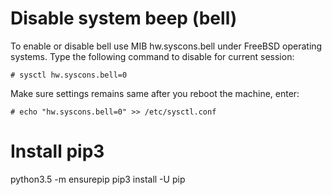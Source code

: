 # Disable system beep (bell)

To enable or disable bell use MIB hw.syscons.bell under FreeBSD operating systems.
Type the following command to disable for current session:

```
# sysctl hw.syscons.bell=0
```

Make sure settings remains same after you reboot the machine, enter:

```
# echo "hw.syscons.bell=0" >> /etc/sysctl.conf
```

# Install pip3

python3.5 -m ensurepip
pip3 install -U pip
